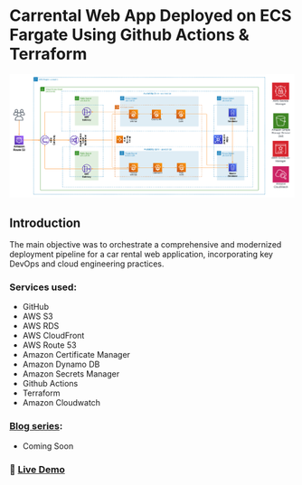 # Carrental Web App Deployed on ECS Fargate Using Github Actions & Terraform

![](_docs/images/Carrental-Web-App-Architecture.png)
## Introduction

The main objective was to orchestrate a comprehensive and modernized
deployment pipeline for a car rental web application, incorporating key DevOps
and cloud engineering practices. 

### Services used:
* GitHub
* AWS S3
* AWS RDS
* AWS CloudFront
* AWS Route 53
* Amazon Certificate Manager
* Amazon Dynamo DB
* Amazon Secrets Manager
* Github Actions
* Terraform
* Amazon Cloudwatch


### [Blog series](https://topsideboss2.engineer):
* Coming Soon

### 🔗 [Live Demo](carrental.orchidacquisitions.com) 
